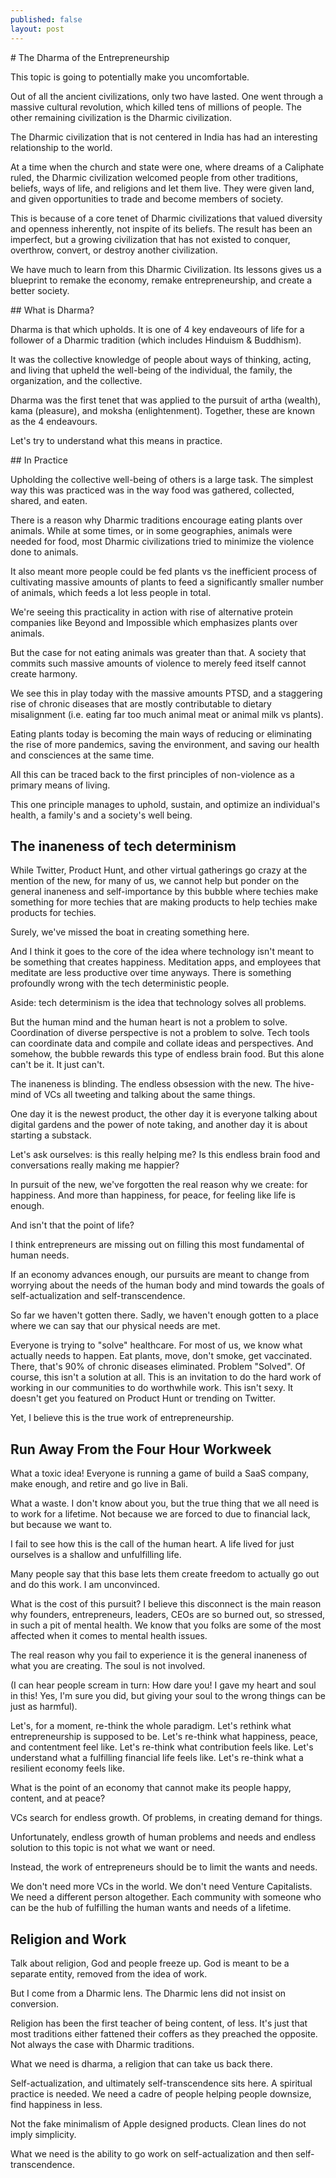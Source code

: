 ```yaml
---
published: false
layout: post
---
```

# The Dharma of the Entrepreneurship

This topic is going to potentially make you uncomfortable.

Out of all the ancient civilizations, only two have lasted. One went through a massive cultural revolution, which killed tens of millions of people. The other remaining civilization is the Dharmic civilization.

The Dharmic civilization that is not centered in India has had an interesting relationship to the world.

At a time when the church and state were one, where dreams of a Caliphate ruled, the Dharmic civilization welcomed people from other traditions, beliefs, ways of life, and religions and let them live. They were given land, and given opportunities to trade and become members of society.

This is because of a core tenet of Dharmic civilizations that valued diversity and openness inherently, not inspite of its beliefs. The result has been an imperfect, but a growing civilization that has not existed to conquer, overthrow, convert, or destroy another civilization.

We have much to learn from this Dharmic Civilization. Its lessons gives us a blueprint to remake the economy, remake entrepreneurship, and create a better society.

## What is Dharma?

Dharma is that which upholds. It is one of 4 key endaveours of life for a follower of a Dharmic tradition (which includes Hinduism & Buddhism).

It was the collective knowledge of people about ways of thinking, acting, and living that upheld the well-being of the individual, the family, the organization, and the collective.

Dharma was the first tenet that was applied to the pursuit of artha (wealth), kama (pleasure), and moksha (enlightenment). Together, these are known as the 4 endeavours.

Let's try to understand what this means in practice.

## In Practice

Upholding the collective well-being of others is a large task. The simplest way this was practiced was in the way food was gathered, collected, shared, and eaten.

There is a reason why Dharmic traditions encourage eating plants over animals. While at some times, or in some geographies, animals were needed for food, most Dharmic civilizations tried to minimize the violence done to animals.

It also meant more people could be fed plants vs the inefficient process of cultivating massive amounts of plants to feed a significantly smaller number of animals, which feeds a lot less people in total.

We're seeing this practicality in action with rise of alternative protein companies like Beyond and Impossible which emphasizes plants over animals.

But the case for not eating animals was greater than that. A society that commits such massive amounts of violence to merely feed itself cannot create harmony.

We see this in play today with the massive amounts PTSD, and a staggering rise of chronic diseases that are mostly contributable to dietary misalignment (i.e. eating far too much animal meat or animal milk vs plants).

Eating plants today is becoming the main ways of reducing or eliminating the rise of more pandemics, saving the environment, and saving our health and consciences at the same time.

All this can be traced back to the first principles of non-violence as a primary means of living.

This one principle manages to uphold, sustain, and optimize an individual's health, a family's and a society's well being.

## The inaneness of tech determinism

While Twitter, Product Hunt, and other virtual gatherings go crazy at the mention of the new, for many of us, we cannot help but ponder on the general inaneness and self-importance by this bubble where techies make something for more techies that are making products to help techies make products for techies.

Surely, we've missed the boat in creating something here.

And I think it goes to the core of the idea where technology isn't meant to be something that creates happiness. Meditation apps, and employees that meditate are less productive over time anyways. There is something profoundly wrong with the tech deterministic people.

Aside: tech determinism is the idea that technology solves all problems.

But the human mind and the human heart is not a problem to solve. Coordination of diverse perspective is not a problem to solve. Tech tools can coordinate data and compile and collate ideas and perspectives. And somehow, the bubble rewards this type of endless brain food. But this alone can't be it. It just can't.

The inaneness is blinding. The endless obsession with the new. The hive-mind of VCs all tweeting and talking about the same things.

One day it is the newest product, the other day it is everyone talking about digital gardens and the power of note taking, and another day it is about starting a substack.

Let's ask ourselves: is this really helping me? Is this endless brain food and conversations really making me happier?

In pursuit of the new, we've forgotten the real reason why we create: for happiness. And more than happiness, for peace, for feeling like life is enough.

And isn't that the point of life?

I think entrepreneurs are missing out on filling this most fundamental of human needs.

If an economy advances enough, our pursuits are meant to change from worrying about the needs of the human body and mind towards the goals of self-actualization and self-transcendence.

So far we haven't gotten there. Sadly, we haven't enough gotten to a place where we can say that our physical needs are met. 

Everyone is trying to "solve" healthcare. For most of us, we know what actually needs to happen. Eat plants, move, don't smoke, get vaccinated. There, that's 90% of chronic diseases eliminated. Problem "Solved". Of course, this isn't a solution at all. This is an invitation to do the hard work of working in our communities to do worthwhile work. This isn't sexy. It doesn't get you featured on Product Hunt or trending on Twitter.

Yet, I believe this is the true work of entrepreneurship.

## Run Away From the Four Hour Workweek

What a toxic idea! Everyone is running a game of build a SaaS company, make enough, and retire and go live in Bali.

What a waste. I don't know about you, but the true thing that we all need is to work for a lifetime. Not because we are forced to due to financial lack, but because we want to.

I fail to see how this is the call of the human heart. A life lived for just ourselves is a shallow and unfulfilling life.

Many people say that this base lets them create freedom to actually go out and do this work. I am unconvinced.

What is the cost of this pursuit? I believe this disconnect is the main reason why founders, entrepreneurs, leaders, CEOs are so burned out, so stressed, in such a pit of mental health. We know that you folks are some of the most affected when it comes to mental health issues.

The real reason why you fail to experience it is the general inaneness of what you are creating. The soul is not involved.

(I can hear people scream in turn: How dare you! I gave my heart and soul in this! Yes, I'm sure you did, but giving your soul to the wrong things can be just as harmful).

Let's, for a moment, re-think the whole paradigm. Let's rethink what entrepreneurship is supposed to be. Let's re-think what happiness, peace, and contentment feel like. Let's re-think what contribution feels like. Let's understand what a fulfilling financial life feels like. Let's re-think what a resilient economy feels like.

What is the point of an economy that cannot make its people happy, content, and at peace?

VCs search for endless growth. Of problems, in creating demand for things.

Unfortunately, endless growth of human problems and needs and endless solution to this topic is not what we want or need.

Instead, the work of entrepreneurs should be to limit the wants and needs.

We don't need more VCs in the world. We don't need Venture Capitalists. We need a different person altogether. Each community with someone who can be the hub of fulfilling the human wants and needs of a lifetime.

## Religion and Work

Talk about religion, God and people freeze up. God is meant to be a separate entity, removed from the idea of work.

But I come from a Dharmic lens. The Dharmic lens did not insist on conversion.

Religion has been the first teacher of being content, of less. It's just that most traditions either fattened their coffers as they preached the opposite. Not always the case with Dharmic traditions.

What we need is dharma, a religion that can take us back there.

Self-actualization, and ultimately self-transcendence sits here. A spiritual practice is needed. We need a cadre of people helping people downsize, find happiness in less.

Not the fake minimalism of Apple designed products. Clean lines do not imply simplicity.

What we need is the ability to go work on self-actualization and then self-transcendence.
